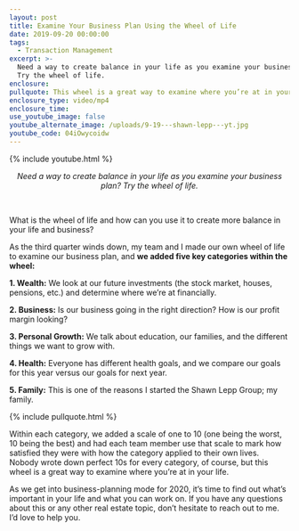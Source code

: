 ```yaml
---
layout: post
title: Examine Your Business Plan Using the Wheel of Life
date: 2019-09-20 00:00:00
tags:
  - Transaction Management
excerpt: >-
  Need a way to create balance in your life as you examine your business plan?
  Try the wheel of life.
enclosure:
pullquote: This wheel is a great way to examine where you’re at in your life.
enclosure_type: video/mp4
enclosure_time:
use_youtube_image: false
youtube_alternate_image: /uploads/9-19---shawn-lepp---yt.jpg
youtube_code: 04iOwycoidw
---
```


{% include youtube.html %}

<center><em>Need a way to create balance in your life as you examine your business plan? Try the wheel of life.</em></center>

&nbsp;

What is the wheel of life and how can you use it to create more balance in your life and business?

As the third quarter winds down, my team and I made our own wheel of life to examine our business plan, and **we added five key categories within the wheel:**

**1\. Wealth:** We look at our future investments (the stock market, houses, pensions, etc.) and determine where we’re at financially.

**2\. Business:** Is our business going in the right direction? How is our profit margin looking?

**3\. Personal Growth:** We talk about education, our families, and the different things we want to grow with.

**4\. Health:** Everyone has different health goals, and we compare our goals for this year versus our goals for next year.

**5\. Family:**&nbsp;This is one of the reasons I started the Shawn Lepp Group; my family.

{% include pullquote.html %}

Within each category, we added a scale of one to 10 (one being the worst, 10 being the best) and had each team member use that scale to mark how satisfied they were with how the category applied to their own lives. Nobody wrote down perfect 10s for every category, of course, but this wheel is a great way to examine where you’re at in your life.

As we get into business-planning mode for 2020, it’s time to find out what’s important in your life and what you can work on. If you have any questions about this or any other real estate topic, don’t hesitate to reach out to me. I’d love to help you.